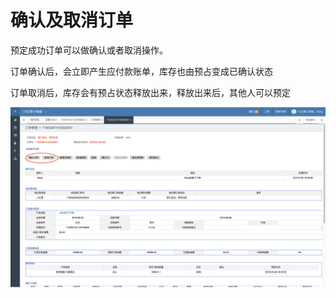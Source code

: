 # 确认及取消订单

预定成功订单可以做确认或者取消操作。

订单确认后，会立即产生应付款账单，库存也由预占变成已确认状态

订单取消后，库存会有预占状态释放出来，释放出来后，其他人可以预定

![](../../.gitbook/assets/image%20%285%29.png)

